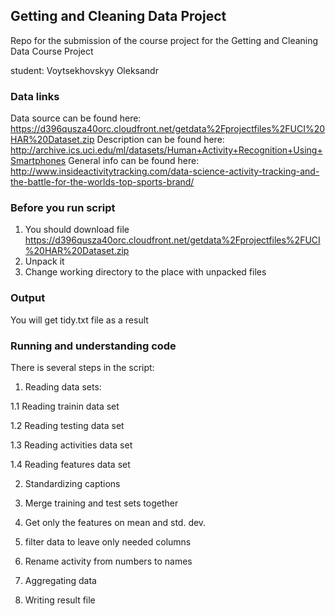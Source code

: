 ## Getting and Cleaning Data Project

Repo for the submission of the course project for the Getting and Cleaning Data Course Project

student: Voytsekhovskyy Oleksandr

### Data links

Data source can be found here: https://d396qusza40orc.cloudfront.net/getdata%2Fprojectfiles%2FUCI%20HAR%20Dataset.zip
Description can be found here: http://archive.ics.uci.edu/ml/datasets/Human+Activity+Recognition+Using+Smartphones
General info can be found here: http://www.insideactivitytracking.com/data-science-activity-tracking-and-the-battle-for-the-worlds-top-sports-brand/

### Before you run script

1. You should download file https://d396qusza40orc.cloudfront.net/getdata%2Fprojectfiles%2FUCI%20HAR%20Dataset.zip
2. Unpack it
3. Change working directory to the place with unpacked files

### Output

You will get tidy.txt file as a result

### Running and understanding code

There is several steps in the script:

1. Reading data sets:

1.1 Reading trainin data set

1.2 Reading testing data set

1.3 Reading activities data set

1.4 Reading features data set

2. Standardizing captions

3. Merge training and test sets together

4. Get only the features on mean and std. dev.

5. filter data to leave only needed columns

6. Rename activity from numbers to names

7. Aggregating data

8. Writing result file

